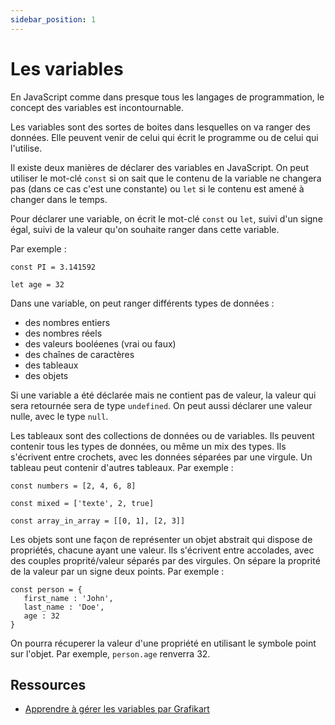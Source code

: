 ```yaml
---
sidebar_position: 1
---
```


# Les variables

En JavaScript comme dans presque tous les langages de programmation, le concept des variables est incontournable.

Les variables sont des sortes de boites dans lesquelles on va ranger des données. Elle peuvent venir de celui qui écrit le programme ou de celui qui l'utilise.

Il existe deux manières de déclarer des variables en JavaScript. On peut utiliser le mot-clé ```const``` si on sait que le contenu de la variable ne changera pas (dans ce cas c'est une constante) ou ```let``` si le contenu est amené à changer dans le temps.

Pour déclarer une variable, on écrit le mot-clé ```const``` ou ```let```, suivi d'un signe égal, suivi de la valeur qu'on souhaite ranger dans cette variable.

Par exemple : 

```
const PI = 3.141592

let age = 32
```

Dans une variable, on peut ranger différents types de données :
 
 - des nombres entiers
 - des nombres réels
 - des valeurs booléenes (vrai ou faux)
 - des chaînes de caractères
 - des tableaux
 - des objets

 Si une variable a été déclarée mais ne contient pas de valeur, la valeur qui sera retournée sera de type ```undefined```. On peut aussi déclarer une valeur nulle, avec le type ```null```.

 Les tableaux sont des collections de données ou de variables. Ils peuvent contenir tous les types de données, ou même un mix des types. Ils s'écrivent entre crochets, avec les données séparées par une virgule. Un tableau peut contenir d'autres tableaux. Par exemple : 

 ```
const numbers = [2, 4, 6, 8]

const mixed = ['texte', 2, true]

const array_in_array = [[0, 1], [2, 3]]
```

Les objets sont une façon de représenter un objet abstrait qui dispose de propriétés, chacune ayant une valeur. Ils s'écrivent entre accolades, avec des couples proprité/valeur séparés par des virgules. On sépare la proprité de la valeur par un signe deux points. Par exemple :

 ```
const person = {
    first_name : 'John',
    last_name : 'Doe',
    age : 32
}
```

On pourra récuperer la valeur d'une propriété en utilisant le symbole point sur l'objet. Par exemple,  ```person.age``` renverra 32.

## Ressources

* [Apprendre à gérer les variables par Grafikart](https://grafikart.fr/tutoriels/variables-2055#autoplay)